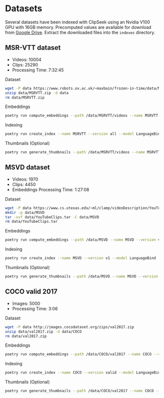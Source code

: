 # Datasets

Several datasets have been indexed with ClipSeek using an Nvidia V100 GPU with 16GB memory. Precomputed values are available for download from [Google Drive](https://drive.google.com/file/d/18WkxXOhYx-gXVrVMuEglH30oSqvwIh6f/view?usp=sharing). Extract the downloaded files into the `indexes` directory.

## MSR-VTT dataset
- Videos: 10004
- Clips: 25290
- Processing Time: 7:32:45

Dataset
```bash
wget -P data https://www.robots.ox.ac.uk/~maxbain/frozen-in-time/data/MSRVTT.zip
unzip data/MSRVTT.zip -d data
rm data/MSRVTT.zip
```

Embeddings
```bash
poetry run compute_embeddings --path /data/MSRVTT/videos --name MSRVTT --version all --mode video+audio --model LanguageBind --batch-size 64
```

Indexing
```bash
poetry run create_index --name MSRVTT --version all --model LanguageBind
```

Thumbnails (Optional)
```bash
poetry run generate_thumbnails --path /data/MSRVTT/videos --name MSRVTT --version all
```

## MSVD dataset
- Videos: 1970 
- Clips: 4450 
- Embeddings Processing Time: 1:27:08

Dataset
```bash
wget -P data https://www.cs.utexas.edu/~ml/clamp/videoDescription/YouTubeClips.tar
mkdir -p data/MSVD
tar -xvf data/YouTubeClips.tar -C data/MSVD
rm data/YouTubeClips.tar
```

Embeddings
```bash
poetry run compute_embeddings --path /data/MSVD --name MSVD --version v1 --mode video+audio --model LanguageBind --batch-size 64
```

Indexing
```bash
poetry run create_index --name MSVD --version v1 --model LanguageBind
```

Thumbnails (Optional)
```bash
poetry run generate_thumbnails --path /data/MSVD --name MSVD --version v1
```

## COCO valid 2017
- Images: 5000
- Processing Time: 3:06

Dataset
```bash
wget -P data http://images.cocodataset.org/zips/val2017.zip
unzip data/val2017.zip -d data/COCO
rm data/val2017.zip
```

Embeddings
```bash
poetry run compute_embeddings --path /data/COCO/val2017 --name COCO --version valid --mode image --model LanguageBind --batch-size 512
```

Indexing
```bash
poetry run create_index --name COCO --version valid --model LanguageBind
```

Thumbnails (Optional)
```bash
poetry run generate_thumbnails --path /data/COCO/val2017 --name COCO --version valid
```